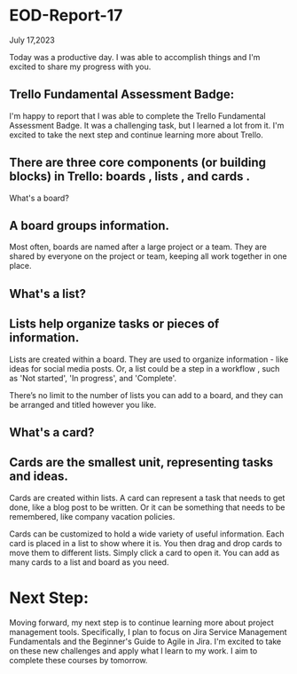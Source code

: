# EOD-Report-17
July 17,2023

 Today was a productive day. I was able to accomplish things and I'm excited to share my progress with you. 

## Trello Fundamental Assessment Badge:
I'm happy to report that I was able to complete the Trello Fundamental Assessment Badge. It was a challenging task, but I learned a lot from it. I'm excited to take the next step and continue learning more about Trello.

## There are three core components (or building blocks) in Trello:  boards ,   lists , and  cards .
What's a board?

## A board groups information.

Most often, boards are named after a large project or a team. They are shared by everyone on the project or team, keeping all work together in one place.

## What's a list?

## Lists help organize tasks or pieces of information.

Lists are created within a board. They are used to organize information - like ideas for social media posts. Or, a list could be a step in a  workflow , such as 'Not started', 'In progress', and 'Complete'. 

There’s no limit to the number of lists you can add to a board, and they can be arranged and titled however you like.

## What's a card?

## Cards are the smallest unit, representing tasks and ideas.

Cards are created within lists. A card can represent a task that needs to get done, like a blog post to be written. Or it can be something that needs to be remembered, like company vacation policies. 

Cards can be customized to hold a wide variety of useful information. Each card is placed in a list to show where it is. You then drag and drop cards to move them to different lists. Simply click a card to open it. You can add as many cards to a list and board as you need.

# Next Step:
Moving forward, my next step is to continue learning more about project management tools. Specifically, I plan to focus on Jira Service Management Fundamentals and the Beginner's Guide to Agile in Jira. I'm excited to take on these new challenges and apply what I learn to my work. I aim to complete these courses by tomorrow.
